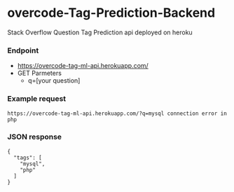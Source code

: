 # overcode-Tag-Prediction-Backend
Stack Overflow Question Tag Prediction api deployed on heroku

### Endpoint 
- https://overcode-tag-ml-api.herokuapp.com/
- GET Parmeters
  - q=[your question]

### Example request
```
https://overcode-tag-ml-api.herokuapp.com/?q=mysql connection error in php
```
### JSON response
```
{
  "tags": [
    "mysql",
    "php"
  ]
}
```

